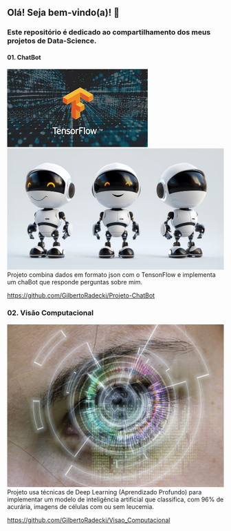 ## Olá! Seja bem-vindo(a)! 👋

### Este repositório é dedicado ao compartilhamento dos meus projetos de Data-Science.

#### 01. ChatBot
<img src="/assets/img/tf.jpeg" alt="TensorFlow">
<img src="/assets/img/cb.jpg" alt="ChatBot">
Projeto combina dados em formato json com o TensonFlow e implementa um chaBot que responde perguntas sobre mim.

https://github.com/GilbertoRadecki/Projeto-ChatBot

### 02. Visão Computacional
<img src="/assets/img/vc.jpg" alt="Visao Computacional">
Projeto usa técnicas de Deep Learning (Aprendizado Profundo) para implementar um modelo de inteligência artificial que classifica, com 96% de acurária, imagens de células com ou sem leucemia.

https://github.com/GilbertoRadecki/Visao_Computacional
